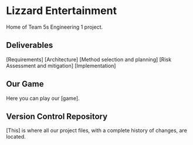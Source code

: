 # Lizzard Entertainment
Home of Team 5s Engineering 1 project.

## Deliverables
[Requirements]
[Architecture]
[Method selection and planning]
[Risk Assessment and mitigation]
[Implementation]

## Our Game
Here you can play our [game].

## Version Control Repository
[This] is where all our project files, with a complete history of changes, are located.


